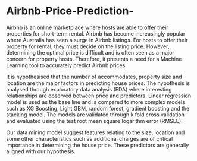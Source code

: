 # Airbnb-Price-Prediction-

Airbnb is an online marketplace where hosts are able to offer their properties for short-term rental.
Airbnb has become increasingly popular where Australia has seen a surge in Airbnb listings. For hosts
to offer their property for rental, they must decide on the listing price. However, determining the
optimal price is difficult and is often seen as a major concern for property hosts. Therefore, it presents
a need for a Machine Learning tool to accurately predict Airbnb prices.

It is hypothesised that the number of accommodates, property size and location are the
major factors in predicting house prices. The hypothesis is analysed through exploratory data analysis
(EDA) where interesting relationships are observed between price and predictors. Linear regression model is used as the base line and is
compared to more complex models such as XG Boosting, Light GBM, random forest, gradient boosting and the stacking model. The models
are validated through k fold cross validation and evaluated using the test root mean square
logarithm error (RMSLE).

Our data mining model suggest features relating to the size, location and
some other characteristics such as additional charges are of critical importance in determining the
house price. These predictors are generally aligned with our hypothesis. 

